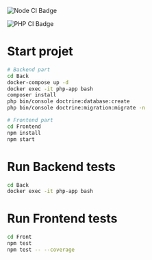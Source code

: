 ![Node CI Badge](https://github.com/Antonyzer83/tests-unitaires-projet-final/workflows/Node%20CI/badge.svg)

![PHP CI Badge](https://github.com/Antonyzer83/tests-unitaires-projet-final/workflows/PHP%20CI/badge.svg)

# Start projet

```bash
# Backend part
cd Back
docker-compose up -d
docker exec -it php-app bash
composer install
php bin/console doctrine:database:create
php bin/console doctrine:migration:migrate -n

# Frontend part
cd Frontend
npm install
npm start
```

# Run Backend tests

```bash
cd Back
docker exec -it php-app bash
```

# Run Frontend tests

```bash
cd Front
npm test
npm test -- --coverage
```

